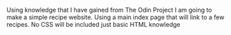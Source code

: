 Using knowledge that I have gained from The Odin Project I am going to make a simple recipe website. Using a main index page that will link to a few recipes.
No CSS will be included just basic HTML knowledge
